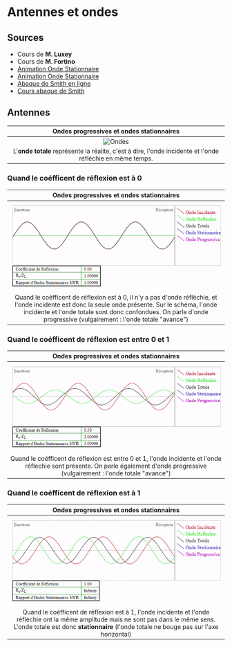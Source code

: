 <!--
Created by Its-Just-Nans - https://github.com/Its-Just-Nans
Copyright Its-Just-Nans
--->

# Antennes et ondes

## Sources

- Cours de **M. Luxey**
- Cours de **M. Fortino**
- [Animation Onde Stationnaire](https://sbizet.alwaysdata.net/sn/ros/swr_anim.html)
- [Animation Onde Stationnaire](https://www.sciences.univ-nantes.fr/sites/genevieve_tulloue/Ondes/ondes_stationnaires/stationnaires.php)
- [Abaque de Smith en ligne](https://smithchart.net/)
- [Cours abaque de Smith](https://on5vl.org/abaque-de-smith-outil-mysterieux-outil-demystifie-2/)

## Antennes

| Ondes progressives et ondes stationnaires |
|:-----------------------------------------:|
|    ![Ondes](./data/antenne/ondes.gif)     |
| L'**onde totale** représente la réalite, c'est à dire, l'onde incidente et l'onde réfléchie en même temps.|

### Quand le coéfficent de réflexion est à 0

| Ondes progressives et ondes stationnaires |
|:-----------------------------------------:|
|    ![Ondes](./data/antenne/ondes_coeff_0.gif)     |
| Quand le coéfficent de réflexion est à 0, il n'y a pas d'onde réfléchie, et l'onde incidente est donc la seule onde présente. Sur le schéma, l'onde incidente et l'onde totale sont donc confondues. On parle d'onde progressive (vulgairement : l'onde totale "avance")|

### Quand le coéfficent de réflexion est entre 0 et 1

| Ondes progressives et ondes stationnaires |
|:-----------------------------------------:|
|    ![Ondes](./data/antenne/ondes_coeff_0.5.gif)     |
| Quand le coéfficent de réflexion est entre 0 et 1, l'onde incidente et l'onde réflechie sont présente. On parle également d'onde progressive (vulgairement : l'onde totale "avance") |

### Quand le coéfficent de réflexion est à 1

| Ondes progressives et ondes stationnaires |
|:-----------------------------------------:|
|    ![Ondes](./data/antenne/ondes_coeff_1.gif)     |
| Quand le coéfficent de réflexion est à 1, l'onde incidente et l'onde réfléchie ont la même amplitude mais ne sont pas dans le même sens. L'onde totale est donc **stationnaire** (l'onde totale ne bouge pas sur l'axe horizontal)|
